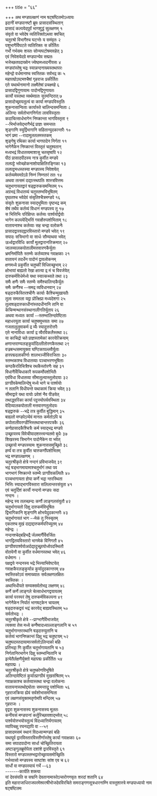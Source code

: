 +++
title = "६६"

+++
अथ मण्डपलक्षणं नाम षट्षष्टितमोऽध्यायः  
इदानीं मण्डपानष्टौ ब्रूमः प्रासादसंस्थितान्  
प्रासादं कल्पयेद्पूर्वं भागशुद्धं सुलक्षणम् १  
संवृतो वा भवेदेष व्यतिरिक्तोऽथवा क्वचित्  
चतुरश्रो विभागैश्च घटन्तेः य समंवृतः २  
पशुभागैर्विघटते व्यतिरिक्तः स कीर्तितः  
गर्भो गर्भसमः शस्तः सोन्यघटोषमावहेत् ३  
एवं निवेशयेदग्रे मण्डपान्येव सद्मतः  
भजेच्छतपदाख्येन ज्येष्ठमध्यदनीयसः ४  
मण्डपांस्तेषु भद्रः स्यान्नन्दनाख्यस्तथापरः  
महेन्द्रो वर्धमानश्च स्वस्तिकः सर्वभद्र कः ५  
महापद्मोऽष्टमश्चैषां गृहराजः प्रकीर्तितः  
एते यथार्थनामानो लक्ष्मैतेषां प्रचक्ष्महे ६  
प्रासादद्विगुणायामः पादोनद्विगुणायतः  
कार्यो यस्तथा व्यर्थमग्रतः सुरमन्दिरात् ७  
प्रासादोच्छ्रायतुल्यं वा कार्या मण्डपविस्तृतिः  
शुकनासान्विताः कार्यास्ते चालिन्दसमन्विताः ८  
अलिन्दः सर्वतोभागनिर्गता लावविस्तृताः  
कदाचित्सार्धभागेन निष्क्रान्ता भागविस्तृता ९  
\--भिर्भाजयेद्भागैर्भद्रं प्राज्ञः समन्ततः  
शृङ्गाणि स्युर्द्विभागानि सहितान्युदकान्तरैः १०  
भागं प्रमा --रादामूलतलमस्तकम्  
शृङ्गेषु रथिका कार्या भागपादेन निर्गता ११  
भागेनैकेन निष्क्रान्तं विस्तृतं चतुश्वतान्  
मध्यभद्रं विधातव्यमाशासु चतसृष्वपि १२  
पीठं प्रासादपीठस्य नात्र कुर्वीत मण्डपे  
तलपट्टे भवेच्छोकनाशोयाक्षितिरङ्गिका १३  
तलपट्टमधस्तस्या मण्डपस्य निवेशयेत्  
कर्तव्यमेवमग्रेऽग्रे निम्नं निम्नतरं ततः १४  
अथवा तत्समं दद्यात्स्थपतिः शास्त्रवित्तमः  
चतुभागायतद्वारं षड्द्वारुकसमन्वितम् १५  
अग्रभद्रं विधातव्यं चतुस्तम्भविभूषितम्  
पृष्ठतश्च भवेदेवं संसृतिश्चैत्रमण्डपे १६  
संसृतेः शुकनासा स्याद्भूमिताः पृष्ठभद्र कम्  
शेषं तथैव कर्तव्यं विधानं मण्डपस्य तु १७  
स भित्तिभिः परिक्षिप्तः कर्तव्यः पार्श्वयोर्द्वयोः  
भागेन कल्पयेद्भित्तिं गवाक्षैरुपशोभिताम् १८  
वातायनाश्च कर्तव्याः सह चन्द्रा वलोकनैः  
प्रासादद्वारवद्द्वारविस्तारो मण्डपे भवेत् १९  
सपादः सत्रिभागो वा सार्धः सौम्याथवा भवेत्  
ऊर्ध्वद्वारविधिः कार्यो मूलद्वारानतिक्रमात् २०  
जालव्यालकपोतालीमत्तवारणकैर्युताः  
भ्रमनिर्मापितैः स्तम्भैः कर्तव्याश्च गवाक्षकाः २१  
वातायनं तदर्धेन पादोनं द्वावलोकनम्  
क्षणमध्ये प्रकुर्वीत चतुष्कीं विधिवच्छुभाम् २२  
क्षोभायां बाह्यतो रेखा क्षात्या द्र मं च विवर्जयेत्  
दारुकर्मविधेर्मध्ये यथा स्यात्कथ्यते तथा २३  
समैः क्षणैः समैः स्तम्भैः समैश्चालिन्दकैर्युतः  
समैः कर्णैश्च --समद्र व्यविधानवान् २४  
षड्दारुकैस्तिरश्चीनैः कार्याः कैश्चिन्मुखायतैः  
तुला समतला यद्वा प्रोत्क्षिप्रा मध्यदेशगा २५  
तुलाषड्दारुकाधीनांस्तदधीनानि तानि वा  
केचिन्मन्थानसंस्थानालीगतिर्युताप २६  
अथवा मध्यतः कार्या --स्तम्भालिन्दवेष्टिताः  
महाधरयुता कार्या चतुष्क्युभयतः समा २७  
गजतालुलुमाकर्म द्र व्यैः स्यादुत्तरोत्तरैः  
एते नानाविधाः कार्या द्र व्यैरविकलैस्तथा २८  
या काचिद्रो चते प्राज्ञस्तामेकां कारयेत्क्रियाम्  
क्षणान्तराण्यलङ्कुर्यादिल्लीतोरणकैस्तथा २९  
वज्रबन्धसमायुक्ता घण्टिकापल्लवैर्युताः  
हारपद्मदलाकीर्णाः शालभञ्जीविराजिताः ३०  
स्तम्भकाश्च विधातव्याः पञ्चाभरणभूषिताः  
कण्ठकैरतिचित्रैश्च रथकैस्तोरणैः सह ३१  
विधानैर्विचिधाकारै रूपकर्मोपशोभितैः  
एवंविधा विधातव्या सीमातुल्यास्तुलोदयाः ३२  
प्राग्ग्रीवकेष्वलिन्देषु मध्ये भागे च पार्श्वयोः  
न तलानि विधीयन्ते यथाकामं क्रिया भवेत् ३३  
सीमाद्वारे यथा वायोः प्रवेशं नैव पीडयेत्  
तथाद्ध्वरिका कार्या पट्टस्योपर्यवस्थिता ३४  
वेदिव्यालकपोताली मत्तवारणतुलोदयः  
षड्द्वारुकं --भद्रे तत्र कुर्वीत बुद्धिमान् ३५  
बाह्यतो मण्डपेऽप्येवं मानतः कर्मतोऽपि च  
कपोतालीवरण्डीभिस्तथाचान्तरपत्रकैः ३६  
कर्णप्रासादकैश्चित्रैः कर्म स्याद्भद्र मण्डपे  
उच्छ्रायस्य विवेचीयादशस्त्त्वन्यतमो बुधैः ३७  
शिखरस्य त्रिभागेन पादोनैकेन वा भवेत्  
उच्छ्रायो मण्डपस्यामः शुकनाससमुच्छ्रिते ३८  
हर्म्यं वा तत्र कुर्वीत चारुकर्णोपशोभितम्  
भद्र मण्डपलक्षणम् ।  
चतुरश्रीकृते क्षेत्रे नन्दनं प्रविभाजयेत् ३९  
भद्रं षड्भागमायामाश्चतुर्भागं तथा पव  
भागभागं निष्क्रान्ते स्तम्भैः प्राग्ग्रीवकल्पितैः ४०  
पञ्चभागायता ज्ञेया कर्णे भद्रा न्तरस्थिता  
भित्तिः स्याद्भागविस्तारा सलिलान्तरसंयुता ४१  
एवं चतुर्दिशं कार्यो नन्दनो मण्डपः सदा  
नन्दनः ।  
महेन्द्र स्य तलच्छन्दः कर्णौ लाङ्गलसंयुतौ ४२  
चतुर्भागायतो दिक्षु दारुकर्मविभूषितः  
द्विभागिकानि शृङ्गाणि क्षोभयेदुदकान्तरैः ४३  
चतुर्भागायतं भाग --मेकं तु निस्सृतम्  
एकतश्च मुखं दद्याद्दारुकर्मपरिच्युतम् ४४  
महेन्द्रः ।  
नन्दनश्चेद्बहिभद्रै र्जलमार्गैर्विवर्जितः  
भागद्वितयविस्तारो भागमेकं विनिगतौ ४५  
प्राग्ग्रीवपार्श्वयोअर्दद्यादुच्छ्रायोर्ध्वपदस्थितौ  
वोतयेनौ वा कुर्वीत वर्धमानस्तथा भवेत् ४६  
वर्धमानः ।  
पक्षद्वये नन्दनस्य भद्रे भित्त्याभिवेष्टयेत्  
गवाक्षकैरलङ्कुर्यान्न कुर्यादुदकान्तरम् ४७  
स्वस्तिकोऽयं समाख्यातः सर्वलक्षणलक्षितः  
स्वस्तिकः ।  
अथाभिधीयते सम्यक्सर्वतोभद्र लक्षणम् ४८  
कर्णे कर्णे लाङ्गले चेत्सार्धभागद्वयायतम्  
कार्या परस्परं तेषु दारुकर्मविकल्पना ४९  
भागेनैकेन निर्यातं भागषट्केन चायतम्  
षड्दारुकद्वयं भद्रं कारयेद् बाह्यवस्थितम् ५०  
सर्वतोभद्रः ।  
चतुरश्रीकृते क्षेत्रे --प्राग्भागैर्विभाजयेत्  
त्यक्त्वा तेस मध्ये कर्णेष्वादध्याल्लाङ्गलानि च ५१  
चतुर्भागान्तरस्थानि षड्दारुयुतानि च  
कर्तव्यं भागनिष्क्रान्तं दिक्षु भद्र चतुष्टयम् ५२  
चतुष्पदस्तदायामात्सर्वतोऽलिन्दको बहिः  
प्रतिभद्रा णि कुर्वीत चतुर्भागायतानि च ५३  
निर्गतानिरभागेन दिक्षु स्तम्भान्वितानि च  
इत्येतैर्लक्षणैर्युक्तो महापद्मः प्रकीर्तितः ५४  
महापद्मः ।  
चतुरश्रीकृते क्षेत्रे चतुष्कोणविभूषिते  
अलिन्दावेष्टितं कुर्यात्प्राग्ग्रीवं मुखसंश्रितम् ५५  
गवाक्षकाश्च कर्तव्यास्तथा चन्द्रा वलोकनाः  
वातायनास्तथोद्द्योताः समन्ताद्रू पशोभिताः ५६  
गृहराजक्रिया ह्येवं सर्वशोभासमन्विता  
एवं लक्षणसंयुक्तमतृगोमपि मन्दिरम् ५७  
गृहराजः ।  
वृद्वरा शुकनासस्य शुकनासस्य मूलतः  
कनीयसं मण्डपानां कर्तुरिच्छावशाद्भवेत् ५८  
पार्श्वयोरुभयोस्तुल्यं विदध्यात्तिर्यगायतम्  
व्यापिचक्षु रघनद्यापि वा --५९  
प्रासादमसमं स्थानं विदध्यान्मण्डपं बहिः  
यथापूर्व द्वारविस्तारविस्तीर्णास्तेषु कार्या गवाक्षकाः ६०  
समा सपादपादोना सार्धा चोच्छ्रितिरायता  
अष्टाङ्गुलब्रूमोपेता दशांशे द्वारविस्तृते ६१  
विस्तारो मण्डपस्तम्भद्वारोच्छ्रायसमोच्छ्रितिः  
गर्भव्यासो मण्डपस्य साष्टांशः सांश एव च ६२  
सार्धो वा मण्डपस्यायं गर्भे --६३  
\-----\--कार्यति शक्त्या  
यां देवसंयति स सद्मनि देवतानामास्तेऽप्सरोगणवृतः शरदां शतानि ६४  
इति महाराजाधिराजपरमेश्वरश्रीभोजदेवविरचिते समराङ्गणसूत्रधारनाम्नि
वास्तुशास्त्रे मण्डपाध्यायो नाम षट्षष्टितमः  
   
